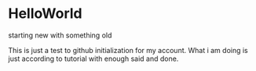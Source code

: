 # HelloWorld
starting new with something old 


This is just a test to github initialization for my account.
What i am doing is just according to tutorial with enough said and done.
